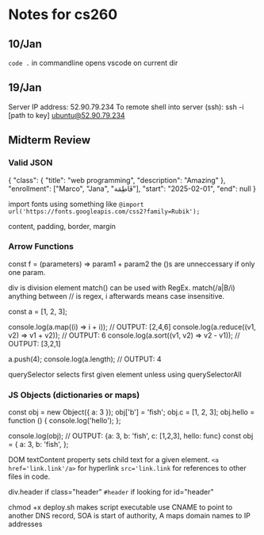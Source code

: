 # Notes for cs260
## 10/Jan
`code .` in commandline opens vscode on current dir
## 19/Jan
Server IP address: 52.90.79.234
To remote shell into server (ssh): ssh -i [path to key] ubuntu@52.90.79.234
## Midterm Review
### Valid JSON
{
  "class": {
    "title": "web programming",
    "description": "Amazing"
  },
  "enrollment": ["Marco", "Jana", "فَاطِمَة"],
  "start": "2025-02-01",
  "end": null
}

import fonts using something like `@import url('https://fonts.googleapis.com/css2?family=Rubik');`

content, padding, border, margin

### Arrow Functions
const f = (parameters) => param1 + param2
the ()s are unneccessary if only one param.

div is division element
match() can be used with RegEx. match(/a|B/i) anything between // is regex, i afterwards means case insensitive.

const a = [1, 2, 3];

console.log(a.map((i) => i + i));
// OUTPUT: [2,4,6]
console.log(a.reduce((v1, v2) => v1 + v2));
// OUTPUT: 6
console.log(a.sort((v1, v2) => v2 - v1));
// OUTPUT: [3,2,1]

a.push(4);
console.log(a.length);
// OUTPUT: 4

querySelector selects first given element unless using querySelectorAll

### JS Objects (dictionaries or maps)
const obj = new Object({ a: 3 });
obj['b'] = 'fish';
obj.c = [1, 2, 3];
obj.hello = function () {
  console.log('hello');
};

console.log(obj);
// OUTPUT: {a: 3, b: 'fish', c: [1,2,3], hello: func}
const obj = {
  a: 3,
  b: 'fish',
};

DOM textContent property sets child text for a given element. 
`<a href='link.link'/a>` for hyperlink
`src='link.link` for references to other files in code.

div.header if class="header"
`#header` if looking for id="header"

chmod +x deploy.sh makes script executable
use CNAME to point to another DNS record, SOA is start of authority, A maps domain names to IP addresses

